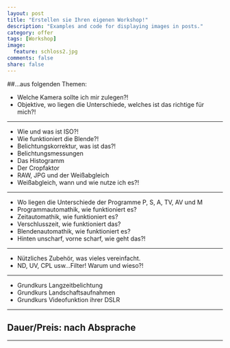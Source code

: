 ```yaml
---
layout: post
title: "Erstellen sie Ihren eigenen Workshop!"
description: "Examples and code for displaying images in posts."
category: offer
tags: [Workshop]
image:
  feature: schloss2.jpg
comments: false
share: false
---
```


##...aus folgenden Themen:

* Welche Kamera sollte ich mir zulegen?!
* Objektive, wo liegen die Unterschiede, welches ist das richtige für mich?!

---

* Wie und was ist ISO?!
* Wie funktioniert die Blende?!
* Belichtungskorrektur, was ist das?!
* Belichtungsmessungen
* Das Histogramm
* Der Cropfaktor
* RAW, JPG und der Weißabgleich
* Weißabgleich, wann und wie nutze ich es?!

---

* Wo liegen die Unterschiede der Programme P, S, A, TV, AV und M
* Programmautomathik, wie funktioniert es?
* Zeitautomathik, wie funktioniert es?
* Verschlusszeit, wie funktioniert das?
* Blendenautomathik, wie funktioniert es?
* Hinten unscharf, vorne scharf, wie geht das?!

---

* Nützliches Zubehör, was vieles vereinfacht. 
* ND, UV, CPL usw...Filter! Warum und wieso?!

---

* Grundkurs Langzeitbelichtung
* Grundkurs Landschaftsaufnahmen
* Grundkurs Videofunktion ihrer DSLR

---

## Dauer/Preis: nach Absprache

---
    
  
  
